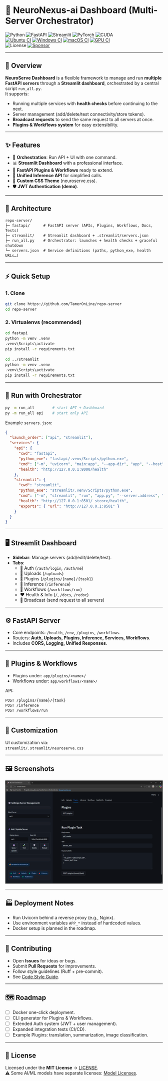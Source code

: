 # 🚀 NeuroNexus-ai Dashboard (Multi-Server Orchestrator)

![Python](https://img.shields.io/badge/Python-3.12%2B-3776AB?logo=python&logoColor=white)
![FastAPI](https://img.shields.io/badge/FastAPI-0.116.x-009688?logo=fastapi&logoColor=white)
![Streamlit](https://img.shields.io/badge/Streamlit-1.x-FF4B4B?logo=streamlit&logoColor=white)
![PyTorch](https://img.shields.io/badge/PyTorch-2.6.x-EE4C2C?logo=pytorch&logoColor=white)
![CUDA](https://img.shields.io/badge/CUDA-Ready-76B900?logo=nvidia&logoColor=white)  
[![Ubuntu CI](https://github.com/TamerOnLine/repo-fastapi/actions/workflows/ci-ubuntu.yml/badge.svg)](https://github.com/TamerOnLine/repo-fastapi/actions/workflows/ci-ubuntu.yml)
[![Windows CI](https://github.com/TamerOnLine/repo-fastapi/actions/workflows/ci-windows.yml/badge.svg)](https://github.com/TamerOnLine/repo-fastapi/actions/workflows/ci-windows.yml)
[![macOS CI](https://github.com/TamerOnLine/repo-fastapi/actions/workflows/ci-macos.yml/badge.svg)](https://github.com/TamerOnLine/repo-fastapi/actions/workflows/ci-macos.yml)
[![GPU CI](https://github.com/TamerOnLine/repo-fastapi/actions/workflows/ci-gpu.yml/badge.svg)](https://github.com/TamerOnLine/repo-fastapi/actions/workflows/ci-gpu.yml)  
![License](https://img.shields.io/badge/License-MIT-green)
[![Sponsor](https://img.shields.io/badge/Sponsor-💖-pink)](https://paypal.me/tameronline)

---

## 📖 Overview
**NeuroServe Dashboard** is a flexible framework to manage and run **multiple FastAPI servers** through a **Streamlit dashboard**, orchestrated by a central script `run_all.py`.  
It supports:
- Running multiple services with **health checks** before continuing to the next.
- Server management (add/delete/test connectivity/store tokens).
- **Broadcast requests** to send the same request to all servers at once.
- **Plugins & Workflows system** for easy extensibility.

---

## ✨ Features
- 🔄 **Orchestration**: Run API + UI with one command.
- 📊 **Streamlit Dashboard** with a professional interface.
- 🔌 **FastAPI Plugins & Workflows** ready to extend.
- 🧠 **Unified Inference API** for simplified calls.
- 🎨 **Custom CSS Theme** (neuroserve.css).
- 🛡️ **JWT Authentication (demo)**.

---

## 🧱 Architecture
```text
repo-server/
├─ fastapi/      # FastAPI server (APIs, Plugins, Workflows, Docs, Tests)
├─ streamlit/    # Streamlit dashboard + .streamlit/servers.json
├─ run_all.py    # Orchestrator: launches + health checks + graceful shutdown
└─ servers.json  # Service definitions (paths, python_exe, health URLs…)
```

---

## ⚡ Quick Setup

### 1. Clone
```bash
git clone https://github.com/TamerOnLine/repo-server
cd repo-server
```

### 2. Virtualenvs (recommended)
```bash
cd fastapi
python -m venv .venv
.venv\Scripts\activate
pip install -r requirements.txt

cd ../streamlit
python -m venv .venv
.venv\Scripts\activate
pip install -r requirements.txt
```

---

## 🚀 Run with Orchestrator

```bash
py -m run_all        # start API + Dashboard
py -m run_all api    # start only API
```

Example `servers.json`:
```json
{
  "launch_order": ["api", "streamlit"],
  "services": {
    "api": {
      "cwd": "fastapi",
      "python_exe": "fastapi/.venv/Scripts/python.exe",
      "cmd": ["-m", "uvicorn", "main:app", "--app-dir", "app", "--host", "127.0.0.1", "--port", "8000", "--reload"],
      "health": "http://127.0.0.1:8000/health"
    },
    "streamlit": {
      "cwd": "streamlit",
      "python_exe": "streamlit/.venv/Scripts/python.exe",
      "cmd": ["-m", "streamlit", "run", "app.py", "--server.address", "127.0.0.1", "--server.port", "8501"],
      "health": "http://127.0.0.1:8501/_stcore/health",
      "exports": { "url": "http://127.0.0.1:8501" }
    }
  }
}
```

---

## 🖥️ Streamlit Dashboard
- **Sidebar**: Manage servers (add/edit/delete/test).  
- **Tabs**:
  - 🔑 Auth (`/auth/login`, `/auth/me`)
  - 📂 Uploads (`/uploads`)
  - 🔌 Plugins (`/plugins/{name}/{task}`)
  - 🧠 Inference (`/inference`)
  - 🔗 Workflows (`/workflows/run`)
  - ❤️ Health & Info (`/`, `/docs`, `/redoc`)
  - 📢 Broadcast (send request to all servers)

---

## ⚙️ FastAPI Server
- Core endpoints: `/health`, `/env`, `/plugins`, `/workflows`.
- Routers: **Auth, Uploads, Plugins, Inference, Services, Workflows**.
- Includes **CORS, Logging, Unified Responses**.

---

## 🔌 Plugins & Workflows
- Plugins under: `app/plugins/<name>/`
- Workflows under: `app/workflows/<name>/`

API:
```http
POST /plugins/{name}/{task}
POST /inference
POST /workflows/run
```

---

## 🎨 Customization
UI customization via:  
`streamlit/.streamlit/neuroserve.css`

---

## 🖼️ Screenshots
<p align="center">
  <img src="docs/images/Screenshot.png" alt="Dashboard Plugins" width="800">
</p>

---

## 🏭 Deployment Notes
- Run Uvicorn behind a reverse proxy (e.g., Nginx).  
- Use environment variables `APP_*` instead of hardcoded values.  
- Docker setup is planned in the roadmap.  

---

## 🤝 Contributing
- Open **Issues** for ideas or bugs.  
- Submit **Pull Requests** for improvements.  
- Follow style guidelines (Ruff + pre-commit).  
- See [Code Style Guide](fastapi/docs/CODE_STYLE_GUIDE.md).  

---

## 🗺️ Roadmap
- [ ] Docker one-click deployment.  
- [ ] CLI generator for Plugins & Workflows.  
- [ ] Extended Auth system (JWT + user management).  
- [ ] Expanded integration tests (CI/CD).  
- [ ] Example Plugins: translation, summarization, image classification.  

---

## 📜 License
Licensed under the **MIT License** → [LICENSE](./LICENSE).  
⚠️ Some AI/ML models have separate licenses: [Model Licenses](fastapi/docs/LICENSES.md).
